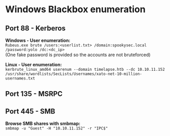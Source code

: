 
# Windows Blackbox enumeration	

## Port 88 - Kerberos 
**Windows - User enumeration:**  
`Rubeus.exe brute /users:<userlist.txt> /domain:spookysec.local /password:yolo /dc:<dc_ip>`  
(One fake password is provided so the accounts are not bruteforced)  
  
**Linux - User enumeration:**  
`kerbrute_linux_amd64 userenum --domain timelapse.htb --dc 10.10.11.152 /usr/share/wordlists/SecLists/Usernames/xato-net-10-million-usernames.txt`     
  


## Port 135 - MSRPC


## Port 445 - SMB

**Browse SMB shares with smbmap:**  
`smbmap -u "Guest" -H "10.10.11.152" -r "IPC$"`


